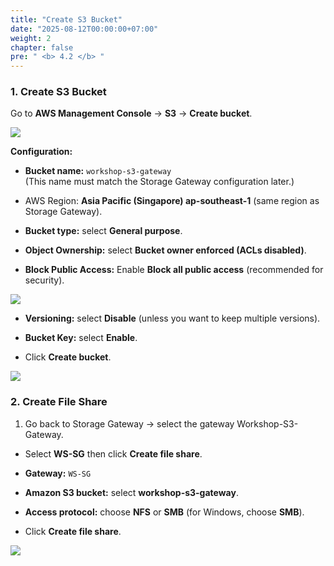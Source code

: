 ```yaml
---
title: "Create S3 Bucket"
date: "2025-08-12T00:00:00+07:00"
weight: 2
chapter: false
pre: " <b> 4.2 </b> "
---
```


### 1. Create **S3 Bucket**

Go to **AWS Management Console** → **S3** → **Create bucket**.

![](/images/4.s3/S3.png)

**Configuration:**

+ **Bucket name:** ``workshop-s3-gateway``  
(This name must match the Storage Gateway configuration later.)

+ AWS Region: **Asia Pacific (Singapore) ap-southeast-1** (same region as Storage Gateway).

+ **Bucket type:** select **General purpose**.

+ **Object Ownership:** select **Bucket owner enforced (ACLs disabled)**.

+ **Block Public Access:** Enable **Block all public access** (recommended for security).

![](/images/4.s3/S31.png)

+ **Versioning:** select **Disable** (unless you want to keep multiple versions).

+ **Bucket Key:** select **Enable**.

+ Click **Create bucket**.

![](/images/4.s3/S32.png)

### 2. Create File Share

1. Go back to Storage Gateway → select the gateway Workshop-S3-Gateway.

+ Select **WS-SG** then click **Create file share**.

+ **Gateway:** `WS-SG`

+ **Amazon S3 bucket:** select **workshop-s3-gateway**.

+ **Access protocol:** choose **NFS** or **SMB** (for Windows, choose **SMB**).

+ Click **Create file share**.

![](/images/4.s3/S33.png)
